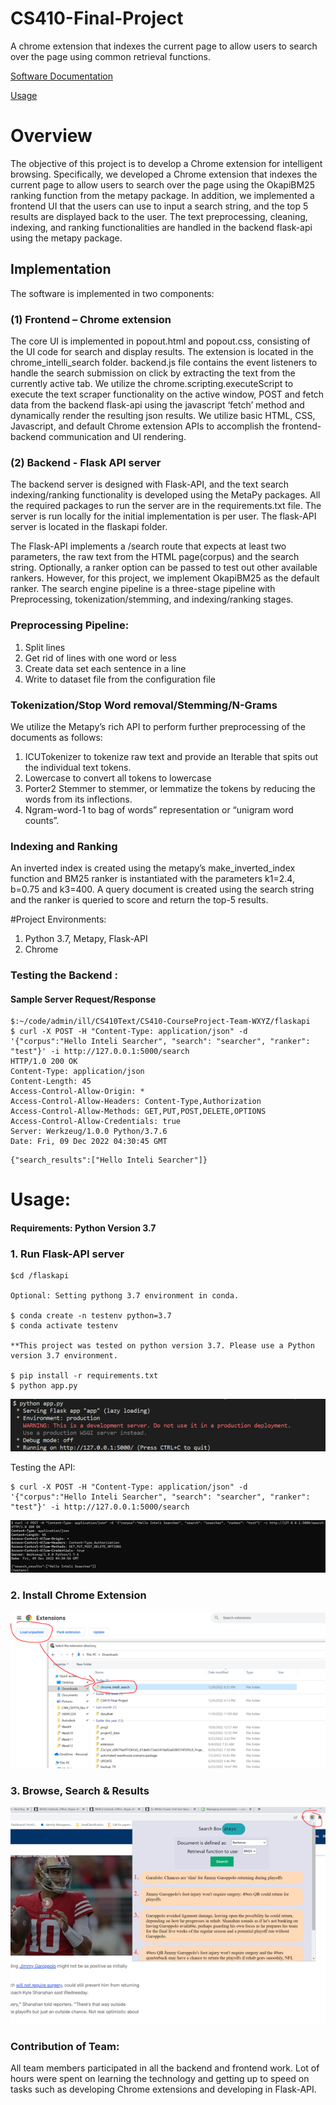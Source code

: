 # CS410-Final-Project 
A chrome extension that indexes the current page to allow users to search over the page using common retrieval functions.

[Software Documentation](#implementation)

[Usage](#usage)

# Overview

The objective of this project is to develop a Chrome extension for intelligent browsing. Specifically, we developed a Chrome extension that indexes the current page to allow users to search over the page using the OkapiBM25 ranking function from the metapy package. In addition, we implemented a frontend UI that the users can use to input a search string, and the top 5 results are displayed back to the user.
The text preprocessing, cleaning, indexing, and ranking functionalities are handled in the backend flask-api using the metapy package.

## Implementation
The software is implemented in two components:

### (1) Frontend – Chrome extension

The core UI is implemented in popout.html and popout.css, consisting of the UI code for search and display results. The extension is located in the chrome_intelli_search folder.
backend.js file contains the event listeners to handle the search submission on click by extracting the text from the currently active tab. We utilize the chrome.scripting.executeScript to execute the text scraper functionality on the active window, POST and fetch data from the backend flask-api using the javascript ‘fetch’ method and dynamically render the resulting json results. We utilize basic HTML, CSS, Javascript, and default Chrome extension APIs to accomplish the frontend-backend communication and UI rendering.

### (2) Backend - Flask API server

The backend server is designed with Flask-API, and the text search indexing/ranking functionality is developed using the MetaPy packages. All the required packages to run the server are in the requirements.txt file. The server is run locally for the initial implementation is per user. The flask-API server is located in the flaskapi folder.

The Flask-API implements a /search route that expects at least two parameters, the raw text from the HTML page(corpus) and the search string. Optionally, a ranker option can be passed to test out other available rankers. However, for this project, we implement OkapiBM25 as the default ranker. 
The search engine pipeline is a three-stage pipeline with Preprocessing, tokenization/stemming, and indexing/ranking stages.

### Preprocessing Pipeline:
1. Split lines
2. Get rid of lines with one word or less
3.  Create data set each sentence in a line
4. Write to dataset file from the configuration file

### Tokenization/Stop Word removal/Stemming/N-Grams
We utilize the Metapy’s rich API to perform further preprocessing of the documents as follows:
1. ICUTokenizer  to tokenize raw text and provide an Iterable that spits out the individual text tokens.
2. Lowercase to convert all tokens to lowercase
3.  Porter2 Stemmer to  stemmer, or lemmatize the tokens by reducing the words from its inflections.
4. Ngram-word-1 to  bag of words” representation or “unigram word counts”.

### Indexing and Ranking

An inverted index is created using the metapy’s make_inverted_index function  and BM25 ranker is instantiated with the parameters k1=2.4, b=0.75 and k3=400.  A query document is created using the search string and the ranker is queried to score  and return the top-5 results.

#Project Environments:
1.	Python 3.7, Metapy, Flask-API
2.	Chrome


### Testing the Backend :
#### Sample Server Request/Response
```
$:~/code/admin/ill/CS410Text/CS410-CourseProject-Team-WXYZ/flaskapi
$ curl -X POST -H "Content-Type: application/json" -d '{"corpus":"Hello Inteli Searcher", "search": "searcher", "ranker": "test"}' -i http://127.0.0.1:5000/search
HTTP/1.0 200 OK
Content-Type: application/json
Content-Length: 45
Access-Control-Allow-Origin: *
Access-Control-Allow-Headers: Content-Type,Authorization
Access-Control-Allow-Methods: GET,PUT,POST,DELETE,OPTIONS
Access-Control-Allow-Credentials: true
Server: Werkzeug/1.0.0 Python/3.7.6
Date: Fri, 09 Dec 2022 04:30:45 GMT
```

```
{"search_results":["Hello Inteli Searcher"]}
```

# Usage:
#### Requirements: Python Version 3.7	

### 1.	Run Flask-API server
```
$cd /flaskapi

Optional: Setting pythong 3.7 environment in conda.

$ conda create -n testenv python=3.7
$ conda activate testenv

**This project was tested on python version 3.7. Please use a Python version 3.7 environment.

$ pip install -r requirements.txt
$ python app.py
``` 

![Server](./images/app_server.png "")

Testing the API:

```
$ curl -X POST -H "Content-Type: application/json" -d '{"corpus":"Hello Inteli Searcher", "search": "searcher", "ranker": "test"}' -i http://127.0.0.1:5000/search
 ```
![API Image](./images/api_test.png "")


### 2.	Install Chrome Extension

 
![Chrome](./images/install_extension.png "")


### 3.	Browse, Search & Results
 

![Browse](./images/browse.png "")


### Contribution of Team:

All team members participated in all the  backend and frontend work. Lot of hours were spent on learning the technology and getting up to speed on tasks such as  developing Chrome extensions and developing in Flask-API.
